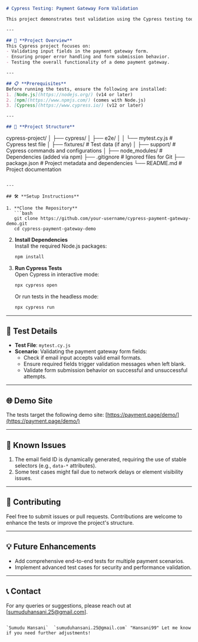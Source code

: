 ```markdown
# Cypress Testing: Payment Gateway Form Validation

This project demonstrates test validation using the Cypress testing tool. The tests validate the functionality of a payment gateway form on a demo site.

---

## 🚀 **Project Overview**
This Cypress project focuses on:
- Validating input fields in the payment gateway form.
- Ensuring proper error handling and form submission behavior.
- Testing the overall functionality of a demo payment gateway.

---

## 📋 **Prerequisites**
Before running the tests, ensure the following are installed:
1. [Node.js](https://nodejs.org/) (v14 or later)
2. [npm](https://www.npmjs.com/) (comes with Node.js)
3. [Cypress](https://www.cypress.io/) (v12 or later)

---

## 📁 **Project Structure**
```
cypress-project/
│
├── cypress/
│   ├── e2e/
│   │   └── mytest.cy.js         # Cypress test file
│   ├── fixtures/               # Test data (if any)
│   ├── support/                # Cypress commands and configurations
│
├── node_modules/               # Dependencies (added via npm)
├── .gitignore                  # Ignored files for Git
├── package.json                # Project metadata and dependencies
└── README.md                   # Project documentation
```

---

## 🛠️ **Setup Instructions**

1. **Clone the Repository**  
   ```bash
   git clone https://github.com/your-username/cypress-payment-gateway-demo.git
   cd cypress-payment-gateway-demo
   ```

2. **Install Dependencies**  
   Install the required Node.js packages:
   ```bash
   npm install
   ```

3. **Run Cypress Tests**  
   Open Cypress in interactive mode:
   ```bash
   npx cypress open
   ```
   Or run tests in the headless mode:
   ```bash
   npx cypress run
   ```

---

## 📜 **Test Details**
- **Test File**: `mytest.cy.js`
- **Scenario**: Validating the payment gateway form fields:
  - Check if email input accepts valid email formats.
  - Ensure required fields trigger validation messages when left blank.
  - Validate form submission behavior on successful and unsuccessful attempts.

---

## 🌐 **Demo Site**
The tests target the following demo site:
[https://payment.page/demo/](https://payment.page/demo/)

---

## 📌 **Known Issues**
1. The email field ID is dynamically generated, requiring the use of stable selectors (e.g., `data-*` attributes).
2. Some test cases might fail due to network delays or element visibility issues.

---

## 🤝 **Contributing**
Feel free to submit issues or pull requests. Contributions are welcome to enhance the tests or improve the project's structure.

---

## 💡 **Future Enhancements**
- Add comprehensive end-to-end tests for multiple payment scenarios.
- Implement advanced test cases for security and performance validation.

---

## 📞 **Contact**
For any queries or suggestions, please reach out at [sumuduhansani.25@gmail.com].

```

`Sumudu Hansani`  `sumuduhansani.25@gmail.com` "Hansani99" Let me know if you need further adjustments!
